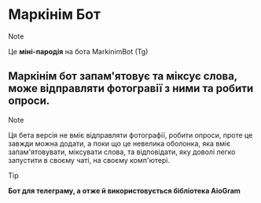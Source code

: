 # Маркінім Бот
> [!NOTE]
Це **міні-пародія** на бота MarkinimBot (Tg)

## Маркінім бот запам'ятовує та міксує слова, може відправляти фотогравії з ними та робити опроси.
> [!NOTE]
> Ця бета версія не вміє відправляти фотографії, робити опроси, проте це завжди можна додати, а поки що це невелика оболонка, яка вміє запам'ятовувати, міксувати слова, та відповідати, яку доволі легко запустити в своєму чаті, на своєму комп'ютері.

> [!TIP]
> **Бот для телеграму, а отже й використовується бібліотека AioGram**
